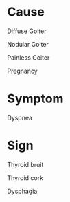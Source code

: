 # Cause

Diffuse Goiter

Nodular Goiter

Painless Goiter

Pregnancy

# Symptom

Dyspnea

# Sign

Thyroid bruit

Thyroid cork

Dysphagia
